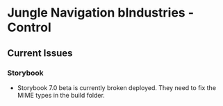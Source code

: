 # Jungle Navigation bIndustries - Control

## Current Issues

### Storybook

- Storybook 7.0 beta is currently broken deployed. They need to fix the MIME types in the build folder.

